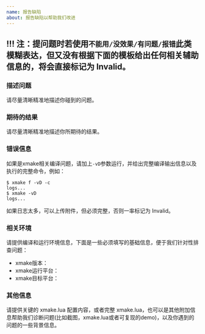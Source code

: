```yaml
---
name: 报告缺陷
about: 报告缺陷以帮助我们改进
---
```


## !!! 注：提问题时若使用`不能用/没效果/有问题/报错`此类模糊表达，但又没有根据下面的模板给出任何相关辅助信息的，将会直接标记为 Invalid。

### 描述问题

请尽量清晰精准地描述你碰到的问题。

### 期待的结果

请尽量清晰精准地描述你所期待的结果。

### 错误信息

如果是xmake相关编译问题，请加上`-vD`参数运行，并给出完整编译输出信息以及执行的完整命令，例如：

```console
$ xmake f -vD -c
logs...
$ xmake -vD
logs...
```

如果日志太多，可以上传附件，但必须完整，否则一率标记为 Invalid。

### 相关环境

请提供编译和运行环境信息，下面是一些必须填写的基础信息，便于我们针对性排查问题：

- xmake版本：
- xmake运行平台：
- xmake目标平台：

### 其他信息

请提供关键的 xmake.lua 配置内容，或者完整 xmake.lua，也可以是其他附加信息帮助我们诊断问题(比如截图，xmake.lua或者可复现的demo)，以及你遇到的问题的一些背景信息。

<!--
如果想进一步探讨xmake相关问题，可以加入我们的技术社区互相交流：

* 社区：[Reddit论坛](https://www.reddit.com/r/xmake/)
* 聊天：[Telegram群组](https://t.me/tbooxorg), [Gitter聊天室](https://gitter.im/xmake-io/xmake)
* QQ群：343118190(技术支持), 662147501
* 微信公众号：tboox-os （可通过此公众号申请加入我们的微信群）

注：作者个人精力有限，还要工作吃饭，如果无法第一时间处理问题，请自行提 pr 解决或者耐心等待，也可以考虑赞助项目获取更好的支持。
-->
